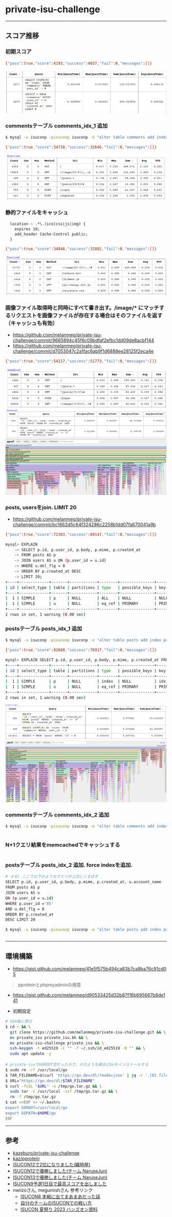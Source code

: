 # private-isu-challenge

---

## スコア推移

### 初期スコア
```bash
{"pass":true,"score":4193,"success":4037,"fail":0,"messages":[]}
```
![slowlog](./images/1.PNG)

### commentsテーブル comments_idx_1 追加
```bash
$ mysql -u isuconp -pisuconp isuconp -e "alter table comments add index comments_idx_1 (post_id, created_at DESC);"
```
```bash
{"pass":true,"score":34720,"success":32646,"fail":0,"messages":[]}
```
![httplog](./images/2.PNG)

### 静的ファイルをキャッシュ
```config
  location ~ .*\.(ico|css|js|img) {
    expires 1d;
    add_header Cache-Control public;
  }
```
```bash
{"pass":true,"score":34846,"success":32802,"fail":0,"messages":[]}
```
![httplog](./images/3.PNG)

### 画像ファイル取得時と同時にすべて書き出す。/image/* にマッチするリクエストを画像ファイルが存在する場合はそのファイルを返す（キャッシュも有効）
- https://github.com/melanmeg/private-isu-challenge/commit/9665894c45f6c09bdfaf2efbc1dd09de8acbf144
- https://github.com/melanmeg/private-isu-challenge/commit/d7053047c2a1fac6ab9f1d6888ee28125f2eca4e
```bash
{"pass":true,"score":54217,"success":51773,"fail":0,"messages":[]}
```
![httplog](./images/4.PNG)
![httplog](./images/4_2.PNG)
![httplog](./images/4_3.PNG)

### posts, usersをjoin. LIMIT 20
- https://github.com/melanmeg/private-isu-challenge/commit/bc1662d5c64f324286c2258b1dd07fa670041a9b
```bash
{"pass":true,"score":72393,"success":69147,"fail":0,"messages":[]}
```
```bash
mysql> EXPLAIN
    -> SELECT p.id, p.user_id, p.body, p.mime, p.created_at
    -> FROM posts AS p
    -> JOIN users AS u ON (p.user_id = u.id)
    -> WHERE u.del_flg = 0
    -> ORDER BY p.created_at DESC
    -> LIMIT 20;
+----+-------------+-------+------------+--------+---------------+---------+---------+-------------------+------+----------+----------------+
| id | select_type | table | partitions | type   | possible_keys | key     | key_len | ref               | rows | filtered | Extra          |
+----+-------------+-------+------------+--------+---------------+---------+---------+-------------------+------+----------+----------------+
|  1 | SIMPLE      | p     | NULL       | ALL    | NULL          | NULL    | NULL    | NULL              | 9791 |   100.00 | Using filesort |
|  1 | SIMPLE      | u     | NULL       | eq_ref | PRIMARY       | PRIMARY | 4       | isuconp.p.user_id |    1 |    10.00 | Using where    |
+----+-------------+-------+------------+--------+---------------+---------+---------+-------------------+------+----------+----------------+
2 rows in set, 1 warning (0.00 sec)
```

### postsテーブル posts_idx_1 追加
```bash
$ mysql -u isuconp -pisuconp isuconp -e "alter table posts add index posts_idx_1 (created_at DESC);"
```
```bash
{"pass":true,"score":82680,"success":78917,"fail":0,"messages":[]}
```
```bash
mysql> EXPLAIN SELECT p.id, p.user_id, p.body, p.mime, p.created_at FROM posts AS p JOIN users AS u ON (p.user_id = u.id) WHERE u.del_flg = 0 ORDER BY p.created_at DESC LIMIT 20;
+----+-------------+-------+------------+--------+---------------+---------------------+---------+-------------------+------+----------+-------------+
| id | select_type | table | partitions | type   | possible_keys | key                 | key_len | ref               | rows | filtered | Extra       |
+----+-------------+-------+------------+--------+---------------+---------------------+---------+-------------------+------+----------+-------------+
|  1 | SIMPLE      | p     | NULL       | index  | NULL          | idx_created_at_desc | 4       | NULL              |  199 |   100.00 | NULL        |
|  1 | SIMPLE      | u     | NULL       | eq_ref | PRIMARY       | PRIMARY             | 4       | isuconp.p.user_id |    1 |    10.00 | Using where |
+----+-------------+-------+------------+--------+---------------+---------------------+---------+-------------------+------+----------+-------------+
2 rows in set, 1 warning (0.00 sec)
```
![httplog](./images/5.PNG)
![httplog](./images/5_2.PNG)

### commentsテーブル comments_idx_2 追加
```bash
$ mysql -u isuconp -pisuconp isuconp -e "alter table comments add index comments_idx_2 (user_id);"
```
```bash
```

### N+1クエリ結果をmemcachedでキャッシュする
```bash
```

### postsテーブル posts_idx_2 追加. force indexを追加.
```bash
# メモ) ここで以下のようなクエリが上位にくるはず
SELECT p.id, p.user_id, p.body, p.mime, p.created_at, u.account_name
FROM posts AS p
JOIN users AS u
ON (p.user_id = u.id)
WHERE p.user_id ='85'
AND u.del_flg = 0
ORDER BY p.created_at
DESC LIMIT 20
```
```bash
$ mysql -u isuconp -pisuconp isuconp -e "alter table posts add index posts_idx_2 (user_id, created_at DESC);"
```
```bash
```

---

## 環境構築
- https://gist.github.com/melanmeg/41e5f575b494ca83b7ca8ba76c91cd05

> pproteinとphpmyadminの用意
- https://gist.github.com/melanmeg/d90533425d32b87f16b695667b8de141

- 初期設定
```bash
# SSH後に実行
$ cd ~ && \
  git clone https://github.com/melanmeg/private-isu-challenge.git && \
  mv private_isu private_isu.bk && \
  mv private-isu-challenge private_isu && \
  ssh-keygen -t ed25519 -C "" -f ~/.ssh/id_ed25519 -N "" && \
  sudo apt update -y

# private-isuでGOROOT空だったので、そのような場合にGoをインストールする
$ sudo rm -rf /usr/local/go
$ TAR_FILENAME=$(curl 'https://go.dev/dl/?mode=json' | jq -r '.[0].files[] | select(.os == "linux" and .arch == "amd64" and .kind == "archive") | .filename')
$ URL="https://go.dev/dl/$TAR_FILENAME"
$ curl -fsSL "$URL" -o /tmp/go.tar.gz && \
  sudo tar -C /usr/local -xzf /tmp/go.tar.gz && \
  rm -f /tmp/go.tar.gz
$ cat <<EOF >> ~/.bashrc
export GOROOT=/usr/local/go
export GOPATH=$HOME/go
EOF
```

---

## 参考
- [kazeburo/private-isu-challenge](https://github.com/kazeburo/private-isu-challenge)
- [kaz/pprotein](https://github.com/kaz/pprotein)
- [ISUCON12で2位になりました(織時屋)](https://trap.jp/post/1710/)
- [ISUCON12で優勝しました(チーム NaruseJun)](https://zenn.dev/tohutohu/articles/8c34d1187e1b21)
- [ISUCON13で優勝しました(チーム NaruseJun)](https://zenn.dev/tohutohu/articles/923bdf5dcd73af)
- [ISUCON9予選1日目で最高スコアを出しました](https://to-hutohu.com/2019/09/09/isucon9-qual/#%E5%BD%93%E6%97%A5)
- nwiizoさん, megumishさん 参考リンク
  - [ISUCON8 本戦に出てまあまあだった話](https://hikalium.hatenablog.jp/entry/2018/10/20/225806)
  - [自分のチームのISUCONでの戦い方](https://catatsuy.medium.com/%E8%87%AA%E5%88%86%E3%81%AE%E3%83%81%E3%83%BC%E3%83%A0%E3%81%AEisucon%E3%81%A7%E3%81%AE%E6%88%A6%E3%81%84%E6%96%B9-c8fe121316aa)
  - [ISUCON 夏祭り 2023 ハンズオン資料](https://speakerdeck.com/rosylilly/isucon-xia-ji-ri-2023-hanzuonzi-liao)

